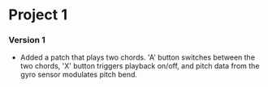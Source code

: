 # Project 1

### Version 1 

* Added a patch that plays two chords. 'A' button switches between the two chords, 'X' button triggers playback on/off, and pitch data from the gyro sensor modulates pitch bend.
